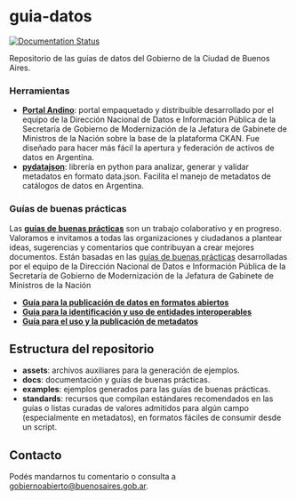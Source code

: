 # guia-datos

[![Documentation Status](http://readthedocs.org/projects/paquete-apertura-datos/badge/?version=stable)](http://paquete-apertura-datos.readthedocs.org/es/stable/?badge=stable)

Repositorio de las guías de datos del Gobierno de la Ciudad de Buenos Aires.

### Herramientas

* **[Portal Andino](https://github.com/datosgobar/portal-andino)**: portal empaquetado y distribuible desarrollado por el equipo de la Dirección Nacional de Datos e Información Pública de la Secretaría de Gobierno de Modernización de la Jefatura de Gabinete de Ministros de la Nación sobre la base de la plataforma CKAN. Fue diseñado para hacer más fácil la apertura y federación de activos de datos en Argentina.
* **[pydatajson](https://github.com/datosgobar/pydatajson)**: librería en python para analizar, generar y validar metadatos en formato data.json. Facilita el manejo de metadatos de catálogos de datos en Argentina.

### Guías de buenas prácticas

Las **[guías de buenas prácticas](https://datosgcba.github.io/guia-datos)** son un trabajo colaborativo y en progreso. Valoramos e invitamos a todas las organizaciones y ciudadanos a plantear ideas, sugerencias y comentarios que contribuyan a crear mejores documentos. Están basadas en las [guías de buenas prácticas](https://paquete-apertura-datos.readthedocs.io/es/stable/) desarrolladas por el equipo de la Dirección Nacional de Datos e Información Pública de la Secretaría de Gobierno de Modernización de la Jefatura de Gabinete de Ministros de la Nación

* **[Guía para la publicación de datos en formatos abiertos](https://datosgcba.github.io/guia-datos/guia-abiertos)**
* **[Guia para la identificación y uso de entidades interoperables](https://datosgcba.github.io/guia-datos/guia-interoperables/)**
* **[Guía para el uso y la publicación de metadatos](https://datosgcba.github.io/guia-datos/guia-metadatos/)**

## Estructura del repositorio

* **assets**: archivos auxiliares para la generación de ejemplos.
* **docs**: documentación y guías de buenas prácticas.
* **examples**: ejemplos generados para las guías de buenas prácticas.
* **standards**: recursos que compilan estándares recomendados en las guías o listas curadas de valores admitidos para algún campo (especialmente en metadatos), en formatos fáciles de consumir desde un script.

## Contacto

Podés mandarnos tu comentario o consulta a [gobiernoabierto@buenosaires.gob.ar](mailto:gobiernoabierto@buenosaires.gob.ar).


